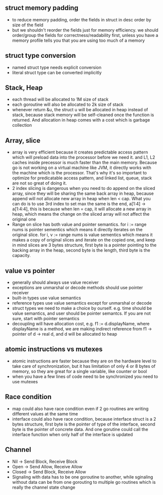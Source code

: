 ## struct memory padding
* to reduce memory padding, order the fields in struct in desc order by size of the field
* but we shouldn't reorder the fields just for memory efficiency. we should order/group the fields for correctness/readability first, unless you have a memory profile tells you that you are using too much of a memory

## struct type conversion
* named struct type needs explicit conversion
* literal struct type can be converted implicitly

## Stack, Heap
* each thread will be allocated to 1M size of stack
* each goroutine will also be allocated to 2k size of stack
* whenever return &u, the struct u will be allocated in heap instead of stack, because stack memory will be self-cleaned once the function is returned. And allocation in heap comes with a cost which is garbage collection

## Array, slice
* array is very efficient because it creates predictable access pattern which will preload data into the processor before we need it. and L1, L2 caches inside precessor is much faster than the main memory. Because go is not working on a virtual machine like JVM, it directly works with the machine which is the processor. That's why it's so important to optimize for predicatable access pattern, and linked list, queue, stack are not so great of doing it.
* 2 index slicing is dangerous when you need to do append on the sliced array, since they will be sharing the same back array in heap, because append will not allocate new array in heap when len < cap. What you can do is to use 3rd index to set max the same is the end, a[1:4] -> a[1:4:4], this is because when len = cap, it will allocate a new array in heap, which means the change on the sliced array will not affect the original one
* Range on slice has both value and pointer semantics. for i := range nums is pointer sementics which means it directly iterates on the original slice. for i, v := range nums is value sementics which means it makes a copy of original slices and iterate on the copied one, and keep in mind slices are 3 bytes structure, first byte is a pointer pointing to the backing array in the heap, second byte is the length, third byte is the capacity.

## value vs pointer
* generally should always use value receiver
* exceptions are unmarshal or decode methods should use pointer receiver
* built-in types use value semantics
* reference types use value semantics except for unmarshal or decode
* struct types we need to make a choice by ourself. e.g. time should be value semantics, and user should be pointer semantcs. If you are not sure, start with pointer semantics
* decoupling will have allocation cost, e.g. f1 := d.displayName, where displayName is a method, we are making indirect reference from f1 -> pointer of d -> real d, and d will be allocated to heap

## atomic instructions vs mutexes
* atomic instructions are faster because they are on the hardware level to take care of synchronization, but it has limitation of only 4 or 8 bytes of memory, so they are great for a single variable, like counter or bool
* when you have a few lines of code need to be synchronized you need to use mutexes

## Race condition
* map could also have race condition even if 2 go routines are writing different values at the same time
* interface could also have race condition, because interface struct is a 2 bytes structure, first byte is the pointer of type of the interface, second byte is the pointer of concrete data. And one gorutine could call the interface function when only half of the interface is updated

## Channel
* Nil -> Send Block, Receive Block
* Open -> Send Allow, Receive Allow
* Closed -> Send Block, Receive Allow
* Signaling with data has to be one goroutine to another, while sginaling without data can be from one gorouting to multiple go routines which is really the channel state change
